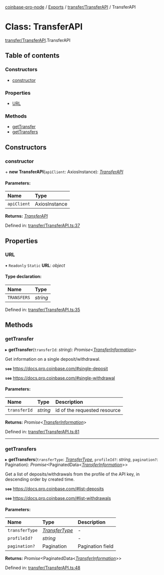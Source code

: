 [coinbase-pro-node](../README.md) / [Exports](../modules.md) / [transfer/TransferAPI](../modules/transfer_transferapi.md) / TransferAPI

# Class: TransferAPI

[transfer/TransferAPI](../modules/transfer_transferapi.md).TransferAPI

## Table of contents

### Constructors

- [constructor](transfer_transferapi.transferapi.md#constructor)

### Properties

- [URL](transfer_transferapi.transferapi.md#url)

### Methods

- [getTransfer](transfer_transferapi.transferapi.md#gettransfer)
- [getTransfers](transfer_transferapi.transferapi.md#gettransfers)

## Constructors

### constructor

\+ **new TransferAPI**(`apiClient`: AxiosInstance): [_TransferAPI_](transfer_transferapi.transferapi.md)

#### Parameters:

| Name        | Type          |
| :---------- | :------------ |
| `apiClient` | AxiosInstance |

**Returns:** [_TransferAPI_](transfer_transferapi.transferapi.md)

Defined in: [transfer/TransferAPI.ts:37](https://github.com/bennycode/coinbase-pro-node/blob/845b71d/src/transfer/TransferAPI.ts#L37)

## Properties

### URL

▪ `Readonly` `Static` **URL**: _object_

#### Type declaration:

| Name        | Type     |
| :---------- | :------- |
| `TRANSFERS` | _string_ |

Defined in: [transfer/TransferAPI.ts:35](https://github.com/bennycode/coinbase-pro-node/blob/845b71d/src/transfer/TransferAPI.ts#L35)

## Methods

### getTransfer

▸ **getTransfer**(`transferId`: _string_): _Promise_<[_TransferInformation_](../interfaces/transfer_transferapi.transferinformation.md)\>

Get information on a single deposit/withdrawal.

**`see`** https://docs.pro.coinbase.com/#single-deposit

**`see`** https://docs.pro.coinbase.com/#single-withdrawal

#### Parameters:

| Name         | Type     | Description                  |
| :----------- | :------- | :--------------------------- |
| `transferId` | _string_ | id of the requested resource |

**Returns:** _Promise_<[_TransferInformation_](../interfaces/transfer_transferapi.transferinformation.md)\>

Defined in: [transfer/TransferAPI.ts:81](https://github.com/bennycode/coinbase-pro-node/blob/845b71d/src/transfer/TransferAPI.ts#L81)

---

### getTransfers

▸ **getTransfers**(`transferType`: [_TransferType_](../enums/transfer_transferapi.transfertype.md), `profileId?`: _string_, `pagination?`: Pagination): _Promise_<PaginatedData<[_TransferInformation_](../interfaces/transfer_transferapi.transferinformation.md)\>\>

Get a list of deposits/withdrawals from the profile of the API key, in descending order by created time.

**`see`** https://docs.pro.coinbase.com/#list-deposits

**`see`** https://docs.pro.coinbase.com/#list-withdrawals

#### Parameters:

| Name           | Type                                                            | Description      |
| :------------- | :-------------------------------------------------------------- | :--------------- |
| `transferType` | [_TransferType_](../enums/transfer_transferapi.transfertype.md) | -                |
| `profileId?`   | _string_                                                        | -                |
| `pagination?`  | Pagination                                                      | Pagination field |

**Returns:** _Promise_<PaginatedData<[_TransferInformation_](../interfaces/transfer_transferapi.transferinformation.md)\>\>

Defined in: [transfer/TransferAPI.ts:48](https://github.com/bennycode/coinbase-pro-node/blob/845b71d/src/transfer/TransferAPI.ts#L48)
